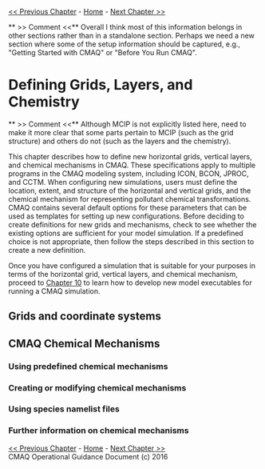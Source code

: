 <!-- BEGIN COMMENT -->

[<< Previous Chapter](CMAQ_OGD_ch08_input_and_output_files.md) - [Home](README.md) - [Next Chapter >>](CMAQ_OGD_ch10_new_simulation.md)

<!-- END COMMENT -->

** >> Comment <<** Overall I think most of this information belongs in other sections rather than in a standalone section. Perhaps we need a new section where some of the setup information should be captured, e.g., "Getting Started with CMAQ" or "Before You Run CMAQ".

# Defining Grids, Layers, and Chemistry #

** >> Comment <<** Although MCIP is not explicitly listed here, need to make it more clear that some parts pertain to MCIP (such as the grid structure) and others do not (such as the layers and the chemistry).

This chapter describes how to define new horizontal grids, vertical layers, and chemical mechanisms in CMAQ. These specifications apply to multiple programs in the CMAQ modeling system, including ICON, BCON, JPROC, and CCTM. When configuring new simulations, users must define the location, extent, and structure of the horizontal and vertical grids, and the chemical mechanism for representing pollutant chemical transformations. CMAQ contains several default options for these parameters that can be used as templates for setting up new configurations. Before deciding to create definitions for new grids and mechanisms, check to see whether the existing options are sufficient for your model simulation. If a predefined choice is not appro­priate, then follow the steps described in this section to create a new definition.

Once you have configured a simulation that is suitable for your purposes in terms of the horizontal grid, vertical layers, and chemical mechanism, proceed to [Chapter 10](CMAQ_OGD_ch10_new_simulation.md) to learn how to develop new model executables for running a CMAQ simulation.

Grids and coordinate systems
----------------------------




CMAQ Chemical Mechanisms
------------------

### Using predefined chemical mechanisms

### Creating or modifying chemical mechanisms


### Using species namelist files

### Further information on chemical mechanisms

<!-- BEGIN COMMENT -->

[<< Previous Chapter](CMAQ_OGD_ch08_input_and_output_files.md) - [Home](README.md) - [Next Chapter >>](CMAQ_OGD_ch10_new_simulation.md)<br>
CMAQ Operational Guidance Document (c) 2016<br>

<!-- END COMMENT -->
